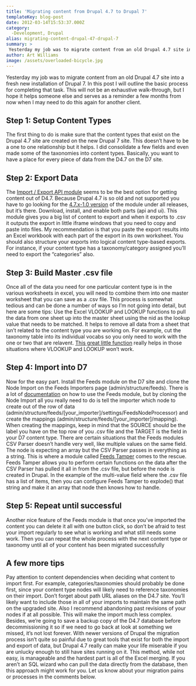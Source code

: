 ```yaml
---
title: 'Migrating content from Drupal 4.7 to Drupal 7'
templateKey: blog-post
date: 2012-03-14T15:53:37.000Z
category: 
  -Development, Drupal
alias: migrating-content-drupal-47-drupal-7
summary: > 
 Yesterday my job was to migrate content from an old Drupal 4.7 site into a fresh new installation of Drupal 7. In this post I will outline the basic process for completing that task. This will not be an exhaustive walk-through, but I hope it helps someone else and serves as a reminder a few months from now when I may need to do this again for another client.
author: Art Williams
image: /assets/overloaded-bicycle.jpg
---
```


Yesterday my job was to migrate content from an old Drupal 4.7 site into a fresh new installation of Drupal 7. In this post I will outline the basic process for completing that task. This will not be an exhaustive walk-through, but I hope it helps someone else and serves as a reminder a few months from now when I may need to do this again for another client.

Step 1: Setup Content Types
---------------------------

The first thing to do is make sure that the content types that exist on the Drupal 4.7 site are created on the new Drupal 7 site. This doesn’t have to be a one to one relationship but it helps. I did consolidate a few fields and even made some of the taxonomies into content types. Basically, you want to have a place for every piece of data from the D4.7 on the D7 site.

Step 2: Export Data
-------------------

The [Import / Export API module](https://www.drupal.org/project/importexportapi) seems to be the best option for getting content out of D4.7. Because Drupal 4.7 is so old and not supported you have to go looking for the [4.7.x-1.0 version](https://www.drupal.org/node/131008) of the module under all releases, but it’s there. Download, install, and enable both parts (api and ui). This module gives you a big list of content to export and when it exports to .csv it outputs the export in little iframe windows that you need to copy and paste into files. My recommendation is that you paste the export results into an Excel workbook with each part of the export in its own worksheet. You should also structure your exports into logical content type-based exports. For instance, if your content type has a taxonomy/category assigned you’ll need to export the “categories” also.

Step 3: Build Master .csv file
------------------------------

Once all of the data you need for one particular content type is in the various worksheets in excel, you will need to combine them into one master worksheet that you can save as a .csv file. This process is somewhat tedious and can be done a number of ways so I’m not going into detail, but here are some tips: Use the Excel VLOOKUP and LOOKUP functions to pull the data from one sheet up into the master sheet using the nid as the lookup value that needs to be matched. It helps to remove all data from a sheet that isn’t related to the content type you are working on. For example, cut the taxonomy table into its individual vocabs so you only need to work with the one or two that are relavent. [This great little function](http://www.ozgrid.com/forum/showthread.php?t=25239&p=128076#post128076) really helps in those situations where VLOOKUP and LOOKUP won’t work.

Step 4: Import into D7
----------------------

Now for the easy part. Install the Feeds module on the D7 site and clone the Node Import on the Feeds Importers page (admin/structure/feeds). There is a lot of [documentation](https://www.drupal.org/node/622696) on how to use the Feeds module, but by cloning the Node Import all you really need to do is tell the importer which node to create out of the row of data (admin/structure/feeds/\[your\_importer\]/settings/FeedsNodeProcessor) and create the mappings (admin/structure/feeds/\[your\_importer\]/mapping). When creating the mappings, keep in mind that the SOURCE should be the label you have on the top row of you .csv file and the TARGET is the field in your D7 content type. There are certain situations that the Feeds modules CSV Parser doesn’t handle very well, like multiple values on the same field. The node is expecting an array but the CSV Parser passes in everything as a string. This is where a module called [Feeds Tamper](https://www.drupal.org/project/feeds_tamper) comes to the rescue. Feeds Tamper allows you to perform certain functions on the data after the CSV Parser has pulled it all in from the .csv file, but before the node is created in Drupal. In the example of the multi-value field where the .csv file has a list of items, then you can configure Feeds Tamper to explode() that string and make it an array that node then knows how to handle.

Step 5: Repeat until successful
-------------------------------

Another nice feature of the Feeds module is that once you’ve imported the content you can delete it all with one button click, so don’t be afraid to test your import regularly to see what is working and what still needs some work. Then you can repeat the whole process with the next content type or taxonomy until all of your content has been migrated successfully

A few more tips
---------------

Pay attention to content dependencies when deciding what content to import first. For example, categories/taxonomies should probably be done first, since your content type nodes will likely need to reference taxonomies on their import. Don’t forget about path URL aliases on the D4.7 site. You’ll likely want to include those in all of your imports to maintain the same path on the upgraded site. Also I recommend abandoning past revisions of your nodes if at all possible. This will make the import much less complex. Besides, we’re going to save a backup copy of the D4.7 database before decommissioning it so if we need to go back at look at something we missed, it’s not lost forever. With newer versions of Drupal the migration process isn’t quite so painful due to great tools that exist for both the import and export of data, but Drupal 4.7 really can make your life miserable if you are unlucky enough to still have sites running on it. This method, while not easy, is manageable and the hardest part is all of the Excel merging. If you aren’t an SQL wizard who can pull the data directly from the database, then this approach might work for you. Let us know about your migration pains or processes in the comments below.
